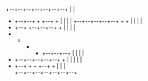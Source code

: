 +--+--+--+--+--+--+--+
            |        |
+  +--+--+  +  +--+  +
|        |     |     |
+--+--+--+--+--+  +  +
|     |           |  |
+  +--+  +--+--+--+  +
|     |  |           |
+  +  +  +  +--+--+--+
|  |     |           |
+  +--+--+--+--+--+  +
|  |     |  |        |
+  +--+  +  +  +--+  +
|        |     |      
+--+--+--+--+--+--+--+ 